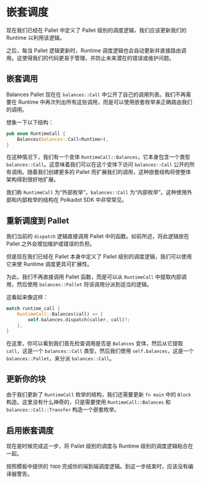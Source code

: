 # 嵌套调度

现在我们已经在 Pallet 中定义了 Pallet 级别的调度逻辑，我们应该更新我们的 Runtime 以利用该逻辑。

之后，每当 Pallet 逻辑更新时，Runtime 调度逻辑也会自动更新并直接路由调用。这使得我们的代码更易于管理，并防止未来潜在的错误或维护问题。

## 嵌套调用

Balances Pallet 现在在 `balances::Call` 中公开了自己的调用列表。我们不再需要在 Runtime 中再次列出所有这些调用，而是可以使用嵌套枚举来正确路由我们的调用。

想象一下以下结构：

```rust
pub enum RuntimeCall {
    Balances(balances::Call<Runtime>),
}
```

在这种情况下，我们有一个变体 `RuntimeCall::Balances`，它本身包含一个类型 `balances::Call`。这意味着我们可以在这个变体下访问 `balances::Call` 公开的所有调用。随着我们创建更多的 Pallet 而扩展我们的调用，这种嵌套结构将使整体架构得到很好地扩展。

我们称 `RuntimeCall` 为“外部枚举”，`balances::Call` 为“内部枚举”。这种使用外部和内部枚举的结构在 Polkadot SDK 中非常常见。

## 重新调度到 Pallet

我们当前的 `dispatch` 逻辑直接调用 Pallet 中的函数。如前所述，将此逻辑放在 Pallet 之外会增加维护或错误的负担。

但是现在我们已经在 Pallet 本身中定义了 Pallet 级别的调度逻辑，我们可以使用它来使 Runtime 调度更具可扩展性。

为此，我们不再直接调用 Pallet 函数，而是可以从 `RuntimeCall` 中提取内部调用，然后使用 `balances::Pallet` 将该调用分派到适当的逻辑。

这看起来像这样：

```rust
match runtime_call {
    RuntimeCall::Balances(call) => {
        self.balances.dispatch(caller, call)?;
    },
}
```

在这里，你可以看到我们首先检查调用是否是 `Balances` 变体，然后从它提取 `call`，这是一个 `balances::Call` 类型，然后我们使用 `self.balances`，这是一个 `balances::Pallet`，来分派 `balances::Call`。

## 更新你的块

由于我们更新了 `RuntimeCall` 枚举的结构，我们还需要更新 `fn main` 中的 `Block` 构造。这里没有什么神奇的，只是需要使用 `RuntimeCall::Balances` 和 `balances::Call::Transfer` 构造一个嵌套枚举。

## 启用嵌套调度

现在是时候完成这一步，将 Pallet 级别的调度与 Runtime 级别的调度逻辑粘合在一起。

按照模板中提供的 `TODO` 完成你的端到端调度逻辑。到这一步结束时，应该没有编译器警告。